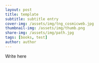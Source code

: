 ```yaml
---
layout: post
title: template
subtitle: subtitle entry
cover-img: /assets/img/tng_cosmicweb.jpg
thumbnail-img: /assets/img/thumb.png
share-img: /assets/img/path.jpg
tags: [books, test]
author: author
---
```


Write here
